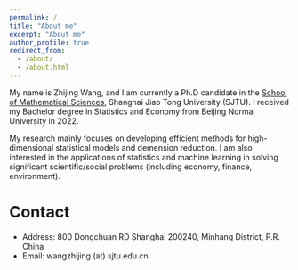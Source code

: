 ```yaml
---
permalink: /
title: "About me"
excerpt: "About me"
author_profile: true
redirect_from: 
  - /about/
  - /about.html
---
```

My name is Zhijing Wang, and I am currently a Ph.D candidate in the  [School of Mathematical Sciences](https://math.sjtu.edu.cn/Default/index/), Shanghai Jiao Tong University (SJTU). I received my Bachelor degree in Statistics and Economy from Beijing Normal University in 2022. 


My research mainly focuses on developing efficient methods for high-dimensional statistical models and demension reduction. I am also interested in the applications of statistics and machine learning in solving significant scientific/social problems (including economy, finance, environment).



Contact
======
* Address: 800 Dongchuan RD Shanghai 200240, Minhang District, P.R. China
* Email: wangzhijing (at) sjtu.edu.cn
